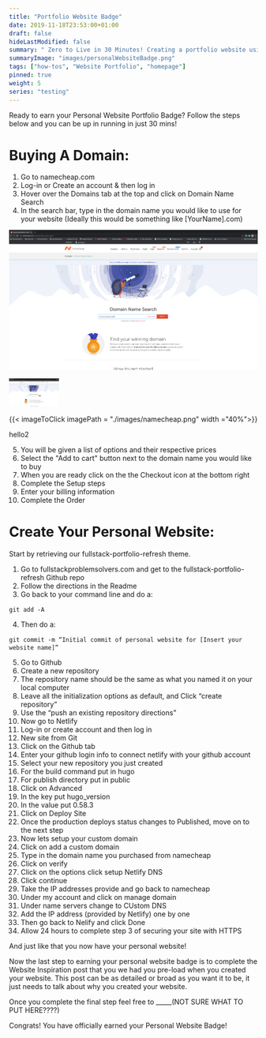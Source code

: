 ```yaml
---
title: "Portfolio Website Badge"
date: 2019-11-18T23:53:00+01:00
draft: false
hideLastModified: false
summary: " Zero to Live in 30 Minutes! Creating a portfolio website using your own domain and Hugo."
summaryImage: "images/personalWebsiteBadge.png"
tags: ["how-tos", "Website Portfolio", "homepage"]
pinned: true
weight: 5
series: "testing"
---
```


<!-- Add a sentence or two here stating what this is about -->

Ready to earn your Personal Website Portfolio Badge? Follow the steps below and you can be up in running in just 30 mins!


# Buying A Domain:
1. Go to namecheap.com
2. Log-in or Create an account & then log in
3. Hover over the Domains tab at the top and click on Domain Name Search
4. In the search bar, type in the domain name you would like to use for your website (Ideally this would be something like [YourName].com)

 ![namecheap](./images/namecheap.png)

<a href="./images/namecheap.png" data-lightbox="namecheap.png" data-title="My caption" maxWidth=50%><img src="./images/namecheap.png" alt="Showing Domain Name Search" style="width:20%"></a>



{{< imageToClick imagePath = "./images/namecheap.png"  width ="40%">}}

hello2

5. You will be given a list of options and their respective prices
6. Select the "Add to cart" button next to the domain name you would like to buy
7. When you are ready click on the the Checkout icon at the bottom right
8. Complete the Setup steps
9. Enter your billing information
10. Complete the Order

# Create Your Personal Website:

Start by retrieving our fullstack-portfolio-refresh theme.

1. Go to fullstackproblemsolvers.com and get to the fullstack-portfolio-refresh Github repo
2. Follow the directions in the Readme
3. Go back to your command line and do a:
```
git add -A
```
4. Then do a:
```
git commit -m “Initial commit of personal website for [Insert your website name]”
```
5. Go to Github
6. Create a new repository
7. The repository name should be the same as what you named it on your local computer
8. Leave all the initialization options as default, and Click “create repository”
9. Use the “push an existing repository directions”
10. Now go to Netlify
11. Log-in or create account and then log in
12. New site from Git
13. Click on the Github tab
14. Enter your github login info to connect netlify with your github account
15. Select your new repository you just created
16. For the build command put in hugo
17. For publish directory put in public
18. Click on Advanced
19. In the key put hugo_version
20. In the value put 0.58.3
21. Click on Deploy Site
22. Once the production deploys status changes to Published, move on to the next step
23. Now lets setup your custom domain
24. Click on add a custom domain
25. Type in the domain name you purchased from namecheap
26. Click on verify
27. Click on the options click setup Netlify DNS
28. Click continue
29. Take the IP addresses provide and go back to namecheap
30. Under my account  and click on manage domain
31. Under name servers change to CUstom DNS
32. Add the IP address (provided by Netlify) one by one
33. Then go back to Nelify and click Done
34. Allow 24 hours to complete step 3 of securing your site with  HTTPS

And just like that you now have your personal website!

Now the last step to earning your personal website badge is to complete the Website Inspiration post that you we had you pre-load when you created your website. This post can be as detailed or broad as you want it to be, it just needs to talk about why you created your website. 

Once you complete the final step feel free to _____(NOT SURE WHAT TO PUT HERE????)

Congrats! You have officially earned your Personal Website Badge!

